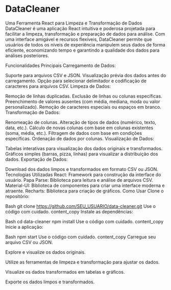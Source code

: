 
# DataCleaner
Uma Ferramenta React para Limpeza e Transformação de Dados
DataCleaner é uma aplicação React intuitiva e poderosa projetada para facilitar a limpeza, transformação e preparação de dados para análise. Com uma interface amigável e recursos flexíveis, DataCleaner permite que usuários de todos os níveis de experiência manipulem seus dados de forma eficiente, economizando tempo e garantindo a qualidade dos dados para análises posteriores.

Funcionalidades Principais
Carregamento de Dados:

Suporte para arquivos CSV e JSON.
Visualização prévia dos dados antes do carregamento.
Opção para selecionar delimitador e codificação de caracteres para arquivos CSV.
Limpeza de Dados:

Remoção de linhas duplicadas.
Exclusão de linhas ou colunas específicas.
Preenchimento de valores ausentes (com média, mediana, moda ou valor personalizado).
Remoção de caracteres especiais ou espaços em branco.
Transformação de Dados:

Renomeação de colunas.
Alteração de tipos de dados (numérico, texto, data, etc.).
Cálculo de novas colunas com base em colunas existentes (soma, média, etc.).
Filtragem de dados com base em condições específicas.
Ordenação de dados por colunas.
Visualização de Dados:

Tabelas interativas para visualização dos dados originais e transformados.
Gráficos simples (barras, pizza, linhas) para visualizar a distribuição dos dados.
Exportação de Dados:

Download dos dados limpos e transformados em formato CSV ou JSON.
Tecnologias Utilizadas
React: Framework para construção da interface do usuário.
Papa Parse: Biblioteca para leitura e análise de arquivos CSV.
Material-UI: Biblioteca de componentes para criar uma interface moderna e atraente.
Recharts: Biblioteca para criação de gráficos.
Como Usar
Clone o repositório:

Bash
git clone https://github.com/SEU_USUARIO/data-cleaner.git
Use o código com cuidado.
content_copy
Instale as dependências:

Bash
cd data-cleaner
npm install
Use o código com cuidado.
content_copy
Inicie a aplicação:

Bash
npm start
Use o código com cuidado.
content_copy
Carregue seu arquivo CSV ou JSON.

Explore e visualize os dados originais.

Utilize as ferramentas de limpeza e transformação para ajustar os dados.

Visualize os dados transformados em tabelas e gráficos.

Exporte os dados limpos e transformados.